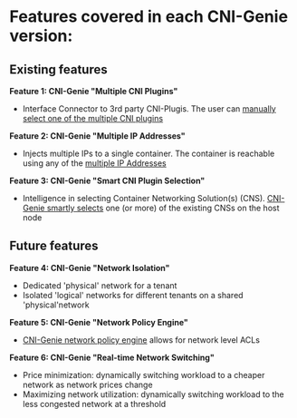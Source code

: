 # Features covered in each CNI-Genie version:

## Existing features

**Feature 1: CNI-Genie "Multiple CNI Plugins"**
* Interface Connector to 3rd party CNI-Plugis. The user can [manually select one of the multiple CNI plugins](multiple-cni-plugins/README.md)

**Feature 2: CNI-Genie "Multiple IP Addresses"**
* Injects multiple IPs to a single container. The container is reachable using any of the [multiple IP Addresses](multiple-ips/README.md)

**Feature 3: CNI-Genie "Smart CNI Plugin Selection"**
* Intelligence in selecting Container Networking Solution(s) (CNS). [CNI-Genie smartly selects](smart-cni-genie/README.md) one (or more) of the existing CNSs on the host node

## Future features

**Feature 4: CNI-Genie "Network Isolation"**
* Dedicated 'physical' network for a tenant
* Isolated 'logical' networks for different tenants on a shared 'physical'network 

**Feature 5: CNI-Genie "Network Policy Engine"**
* [CNI-Genie network policy engine](network-policy/README.md) allows for network level ACLs 

**Feature 6: CNI-Genie "Real-time Network Switching"**
* Price minimization: dynamically switching workload to a cheaper network as network prices change
* Maximizing network utilization: dynamically switching workload to the less congested network at a threshold
